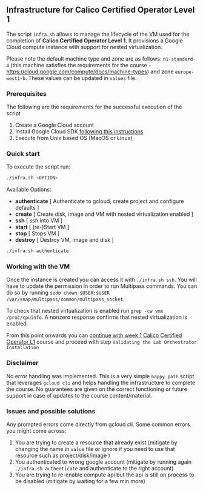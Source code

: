 ## Infrastructure for Calico Certified Operator Level 1

The script `infra.sh` allows to manage the lifecycle of the VM used for the completion of **Calico Certified Operator Level 1**. It provisions a Google Cloud compute instance with support for nested virtualization.

Please note the default machine type and zone are as follows:
`n1-standard-4` (this machine satisfies the requirements for the course -  https://cloud.google.com/compute/docs/machine-types)
and zone `europe-west1-b`. These values can be updated in `values` file.

### Prerequisites

The following are the requirements for the successful execution of the script

1. Create a Google Cloud account
2. Install Google Cloud SDK [following this instructions](https://cloud.google.com/sdk/docs/install)
2. Execute from Unix based OS (MacOS or Linux)

### Quick start

To execute the script run:

```bash
./infra.sh <OPTION>
```

Available Options:

 *   **authenticate**       [ Authenticate to gcloud, create project and configure defaults ]
 *   **create**             [ Create disk, image and VM with nested virtualization enabled ]
 *   **ssh**                [ ssh into VM ]
 *   **start**              [ (re-)Start VM ]
 *   **stop**               [ Stops VM ]
 *   **destroy**            [ Destroy VM, image and disk ]

```bash
./infra.sh authenticate
```

### Working with the VM

Once the instance is created you can access it with `./infra.sh ssh`. You will have to update the permission in order to run Multipass commands. You can do so by running `sudo chown $USER:$USER /var/snap/multipass/common/multipass_socket`.

To check that nested virtualization is enabled run `grep -cw vmx /proc/cpuinfo`. A nonzero response confirms that nested virtualization is enabled.

From this point onwards you can [continue with week 1 Calico Certified Operator L1](https://courses.academy.tigera.io/courses/course-v1:tigera+CCO-L1+CCO-L1-2020/courseware/34335c1507344450bbda775dd4460119/bf1560778a764aeaada7bb423860bcce/3?activate_block_id=block-v1%3Atigera%2BCCO-L1%2BCCO-L1-2020%2Btype%40vertical%2Bblock%404268c3adc81943c4a970a91432689321) course and proceed with step `Validating the Lab Orchestrator Installation`

### Disclaimer

No error handling was implemented. This is a very simple `happy path` script that leverages `gcloud cli` and helps handling the infrastructure to complete the course. No guarantees are given on the correct functioning or future support in case of updates to the course content/material.

### Issues and possible solutions

Any prompted errors come directly from gcloud cli. Some common errors you might come across:
1. You are trying to create a resource that already exist (mitigate by changing the name in `value` file or ignore if you need to use that resource such as project/disk/image )
2. You authenticated to wrong google account (mitigate by running again `./infra.sh authenticate` and authenticate to the right account)
3. You are trying to re-enable compute api but the api is still on process to be disabled (mitigate by waiting for a few min more)
